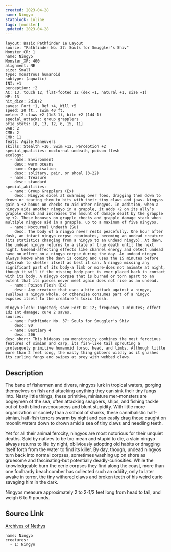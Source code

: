 ```yaml
---
created: 2023-04-28
name: Ningyo
statblock: inline
tags: [monster]
updated: 2023-04-28
---
```

```statblock
layout: Basic Pathfinder 1e Layout
source: "Pathfinder No. 37: Souls for Smuggler's Shiv"
Monster_CR: 1
name: Ningyo
Monster_XP: 400
alignment: NE
size: Small
type: monstrous humanoid
subtype: (aquatic)
INI: +1
perception: +2
AC: 13, touch 12, flat-footed 12 (dex +1, natural +1, size +1)
HP: 13
hit_dice: 2d10+2
saves: Fort +1, Ref +4, Will +5
speed: 20 ft., swim 40 ft.
melee: 2 claws +2 (1d3-1), bite +2 (1d4-1)
special_attacks: group grapplers
pf1e_stats: [8, 13, 12, 6, 15, 11]
BAB: 2
CMB: 2
CMD: 11
feats: Agile Maneuvers
skills: Stealth +10, Swim +12, Perception +2
special_qualities: nocturnal undeath, poison flesh
ecology:
  - name: Environment
    desc: warm oceans
  - name: Organisation
    desc: solitary, pair, or shoal (3-22)
  - name: Treasure
    desc: standard
special_abilities:
  - name: Group Grapplers (Ex)
    desc: Ningyos excel at swarming over foes, dragging them down to drown or tearing them to bits with their tiny claws and jaws. Ningyos gain a +2 bonus on checks to aid other ningyos. In addition, when a ningyo aids another ningyo in a grapple, it adds +2 on its ally’s grapple check and increases the amount of damage dealt by the grapple by +2. These bonuses on grapple checks and grapple damage stack when multiple ningyos aid in a grapple, up to a maximum of five ningyos.
  - name: Nocturnal Undeath (Su)
    desc: The body of a ningyo never rests peacefully. One hour after dusk, an intact ningyo corpse reanimates, becoming an undead creature (its statistics changing from a ningyo to an undead ningyo). At dawn, the undead ningyo returns to a state of true death until the next night. Undead-affecting effects like channel energy and detect undead have no effect on a ningyo corpse during the day. An undead ningyo always knows when the dawn is coming and uses the 15 minutes before daybreak to shelter itself as best it can. A ningyo missing any significant part of its body-a limb or more-does not animate at night, though it will if the missing body part is ever placed back in contact with its body. A ningyo corpse that is burned or torn apart to an extent that its pieces never meet again does not rise as an undead.
  - name: Poison Flesh (Ex)
    desc: Any creature that uses a bite attack against a ningyo, swallows a ningyo whole, or otherwise consumes part of a ningyo exposes itself to the creature’s toxic flesh.

Ningyo Flesh: Ingested; save Fort DC 12; frequency 1 minutes; effect 1d2 Int damage; cure 2 saves.
sources:
  - name: Pathfinder No. 37: Souls for Smuggler's Shiv
    desc: 80
  - name: Bestiary 4
    desc: 206
desc_short: This hideous sea monstrosity combines the most ferocious features of simian and carp, its fish-like tail sprouting a grotesquely primitive humanoid torso, head, and limbs. Although little more than 2 feet long, the nasty thing gibbers wildly as it gnashes its curling fangs and swipes at prey with webbed claws.
```
## Description
The bane of fishermen and divers, ningyos lurk in tropical waters, gorging themselves on fish and attacking anything they can sink their tiny fangs into. Nasty little things, these primitive, miniature mer-monsters are bogeymen of the sea, often attacking seagoers, ships, and fishing tackle out of both blind ravenousness and blunt stupidity. With little more organization or society than a school of sharks, these cannibalistic half-simian, half-fish terrors swarm by night and can easily drag those caught on moonlit waters down to drown amid a sea of tiny claws and needling teeth.

Yet for all their animal ferocity, ningyos are most notorious for their unquiet deaths. Said by natives to be too mean and stupid to die, a slain ningyo always returns to life by night, obliviously adopting old habits or dragging itself forth from the water to find its killer. By day, though, undead ningyos turn back into normal corpses, sometimes washing up on shore as gruesome and fascinating-but potentially deadly-curiosities. While the knowledgeable burn the eerie corpses they find along the coast, more than one foolhardy beachcomber has collected such an oddity, only to later awake in terror, the tiny withered claws and broken teeth of his weird curio savaging him in the dark.

Ningyos measure approximately 2 to 2-1/2 feet long from head to tail, and weigh 6 to 9 pounds.
## Source Link
[Archives of Nethys](https://aonprd.com/MonsterDisplay.aspx?ItemName=Ningyo)
```encounter-table
name: Ningyo
creatures:
  - 1: Ningyo
```
